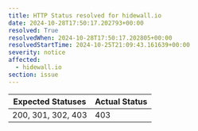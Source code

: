 ```yaml
---
title: HTTP Status resolved for hidewall.io
date: 2024-10-28T17:50:17.202793+00:00
resolved: True
resolvedWhen: 2024-10-28T17:50:17.202805+00:00
resolvedStartTime: 2024-10-25T21:09:43.161639+00:00
severity: notice
affected:
  - hidewall.io
section: issue
---
```


| Expected Statuses | Actual Status  |
|-------------------|----------------|
| 200, 301, 302, 403 | 403 |
